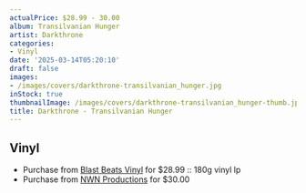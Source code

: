 ```yaml
---
actualPrice: $28.99 - 30.00
album: Transilvanian Hunger
artist: Darkthrone
categories:
- Vinyl
date: '2025-03-14T05:20:10'
draft: false
images:
- /images/covers/darkthrone-transilvanian_hunger.jpg
inStock: true
thumbnailImage: /images/covers/darkthrone-transilvanian_hunger-thumb.jpg
title: Darkthrone - Transilvanian Hunger
---
```


## Vinyl
* Purchase from [Blast Beats Vinyl](https://blastbeatsvinyl.com/products/darkthrone-transilvanian-hunger-180g-vinyl-lp) for $28.99 :: 180g vinyl lp
* Purchase from [NWN Productions](http://shop.nwnprod.com/index.php?route=product/product&path=75&product_id=60775&sort=pd.name&order=ASC) for $30.00
